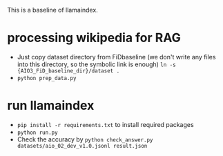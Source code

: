 This is a baseline of llamaindex.

# processing wikipedia for RAG
- Just copy dataset directory from FiDbaseline (we don't write any files into this directory, so the symbolic link is enough) ``ln -s {AIO3_FiD_baseline_dir}/dataset .``
- ``python prep_data.py``

# run llamaindex
- ``pip install -r requirements.txt`` to install required packages
- ``python run.py``
- Check the accuracy by ``python check_answer.py datasets/aio_02_dev_v1.0.jsonl result.json``
